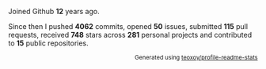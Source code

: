 Joined Github **12** years ago.

Since then I pushed **4062** commits, opened **50** issues, submitted **115** pull requests, received **748** stars across **281** personal projects and contributed to **15** public repositories.

<p align="right"><sub>Generated using <a href="https://github.com/marketplace/actions/profile-readme-stats">teoxoy/profile-readme-stats</a></sub></p>
